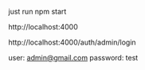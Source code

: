 just run npm start

http://localhost:4000

http://localhost:4000/auth/admin/login

user: admin@gmail.com
password: test
